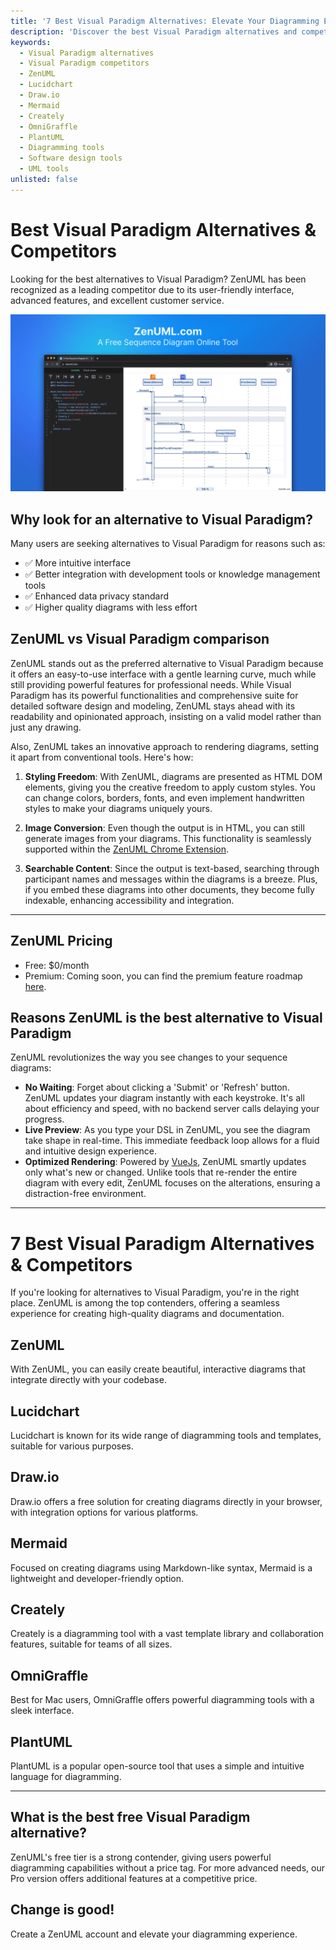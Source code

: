 ```yaml
---
title: '7 Best Visual Paradigm Alternatives: Elevate Your Diagramming Experience | ZenUML'
description: 'Discover the best Visual Paradigm alternatives and competitors, including ZenUML, Lucidchart, Draw.io, Mermaid, Creately, OmniGraffle, and PlantUML. Find the perfect diagramming tool for your needs with user-friendly interfaces, advanced features, and excellent customer service.'
keywords:
  - Visual Paradigm alternatives
  - Visual Paradigm competitors
  - ZenUML
  - Lucidchart
  - Draw.io
  - Mermaid
  - Creately
  - OmniGraffle
  - PlantUML
  - Diagramming tools
  - Software design tools
  - UML tools
unlisted: false
---
```


# Best Visual Paradigm Alternatives & Competitors

Looking for the best alternatives to Visual Paradigm? ZenUML has been recognized as a leading competitor due to its user-friendly interface, advanced features, and excellent customer service.

[![Try ZenUML](../../static/img/og-image.png)](https://app.zenuml.com)

## Why look for an alternative to Visual Paradigm?

Many users are seeking alternatives to Visual Paradigm for reasons such as:

- ✅ More intuitive interface
- ✅ Better integration with development tools or knowledge management tools
- ✅ Enhanced data privacy standard
- ✅ Higher quality diagrams with less effort

## ZenUML vs Visual Paradigm comparison

ZenUML stands out as the preferred alternative to Visual Paradigm because it offers an easy-to-use interface with a gentle learning curve, much while still providing powerful features for professional needs. While Visual Paradigm has its powerful functionalities and comprehensive suite for detailed software design and modeling, ZenUML stays ahead with its readability and opinionated approach, insisting on a valid model rather than just any drawing.

Also, ZenUML takes an innovative approach to rendering diagrams, setting it apart from conventional tools. Here's how:

1. **Styling Freedom**: With ZenUML, diagrams are presented as HTML DOM elements, giving you the creative freedom to apply custom styles. You can change colors, borders, fonts, and even implement handwritten styles to make your diagrams uniquely yours.

2. **Image Conversion**: Even though the output is in HTML, you can still generate images from your diagrams. This functionality is seamlessly supported within the [ZenUML Chrome Extension](https://chrome.google.com/webstore/detail/web-sequence/kcpganeflmhffnlofpdmcjklmdpbbmef).

3. **Searchable Content**: Since the output is text-based, searching through participant names and messages within the diagrams is a breeze. Plus, if you embed these diagrams into other documents, they become fully indexable, enhancing accessibility and integration.

---

## ZenUML Pricing

- Free: $0/month
- Premium: Coming soon, you can find the premium feature roadmap [here](/roadmap).

## Reasons ZenUML is the best alternative to Visual Paradigm

ZenUML revolutionizes the way you see changes to your sequence diagrams:

- **No Waiting**: Forget about clicking a 'Submit' or 'Refresh' button. ZenUML updates your diagram instantly with each keystroke. It's all about efficiency and speed, with no backend server calls delaying your progress.
- **Live Preview**: As you type your DSL in ZenUML, you see the diagram take shape in real-time. This immediate feedback loop allows for a fluid and intuitive design experience.
- **Optimized Rendering**: Powered by [VueJs](https://vuejs.org/), ZenUML smartly updates only what's new or changed. Unlike tools that re-render the entire diagram with every edit, ZenUML focuses on the alterations, ensuring a distraction-free environment.

---

# 7 Best Visual Paradigm Alternatives & Competitors

If you're looking for alternatives to Visual Paradigm, you're in the right place. ZenUML is among the top contenders, offering a seamless experience for creating high-quality diagrams and documentation.

## ZenUML

With ZenUML, you can easily create beautiful, interactive diagrams that integrate directly with your codebase.

## Lucidchart

Lucidchart is known for its wide range of diagramming tools and templates, suitable for various purposes.

## Draw.io

Draw.io offers a free solution for creating diagrams directly in your browser, with integration options for various platforms.

## Mermaid

Focused on creating diagrams using Markdown-like syntax, Mermaid is a lightweight and developer-friendly option.

## Creately

Creately is a diagramming tool with a vast template library and collaboration features, suitable for teams of all sizes.

## OmniGraffle

Best for Mac users, OmniGraffle offers powerful diagramming tools with a sleek interface.

## PlantUML

PlantUML is a popular open-source tool that uses a simple and intuitive language for diagramming.

---

## What is the best free Visual Paradigm alternative?

ZenUML's free tier is a strong contender, giving users powerful diagramming capabilities without a price tag. For more advanced needs, our Pro version offers additional features at a competitive price.

## Change is good!

Create a ZenUML account and elevate your diagramming experience.
